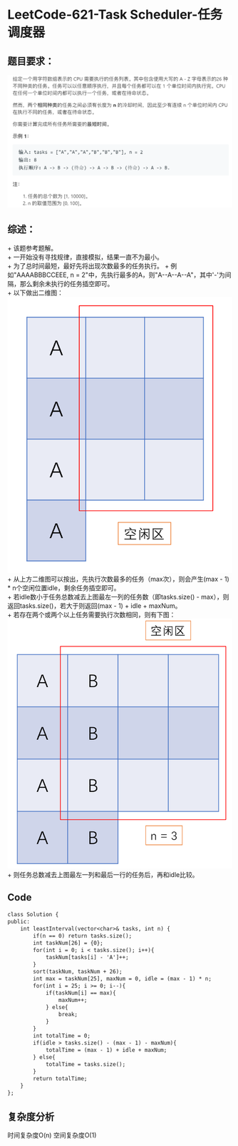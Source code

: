 # LeetCode-621-Task Scheduler-任务调度器

## 题目要求：
![avatar](https://github.com/JakeChanFangZiyuan20/MyLeetCode/blob/master/%E9%98%9F%E5%88%97/img/621/621.png)

## 综述：  
\+ 该题参考题解。  
\+ 一开始没有寻找规律，直接模拟，结果一直不为最小。  
\+ 为了总时间最短，最好先将出现次数最多的任务执行。
\+ 例如"AAAABBBCCEEE, n = 2"中，先执行最多的A，则"A--A--A--A"，其中'-'为间隔，那么剩余未执行的任务插空即可。  
\+ 以下做出二维图：  
![avatar](https://github.com/JakeChanFangZiyuan20/MyLeetCode/blob/master/%E9%98%9F%E5%88%97/img/621/621-1.png)
\+ 从上方二维图可以按出，先执行次数最多的任务（max次），则会产生(max - 1) * n个空闲位置idle，剩余任务插空即可。  
\+ 若idle数小于任务总数减去上图最左一列的任务数（即tasks.size() - max），则返回tasks.size()，若大于则返回(max - 1) + idle + maxNum。  
\+ 若存在两个或两个以上任务需要执行次数相同，则有下图：  
![avatar](https://github.com/JakeChanFangZiyuan20/MyLeetCode/blob/master/%E9%98%9F%E5%88%97/img/621/621-2.png)
\+ 则任务总数减去上图最左一列和最后一行的任务后，再和idle比较。  

## Code
```
class Solution {
public:
    int leastInterval(vector<char>& tasks, int n) {
        if(n == 0) return tasks.size();
        int taskNum[26] = {0};
        for(int i = 0; i < tasks.size(); i++){
            taskNum[tasks[i] - 'A']++;
        }
        sort(taskNum, taskNum + 26);
        int max = taskNum[25], maxNum = 0, idle = (max - 1) * n;
        for(int i = 25; i >= 0; i--){
            if(taskNum[i] == max){
                maxNum++;
            } else{
                break;
            }
        }
        int totalTime = 0;
        if(idle > tasks.size() - (max - 1) - maxNum){
            totalTime = (max - 1) + idle + maxNum;
        } else{
            totalTime = tasks.size();
        }
        return totalTime;
    }
};
```

## 复杂度分析
时间复杂度O(n)
空间复杂度O(1)